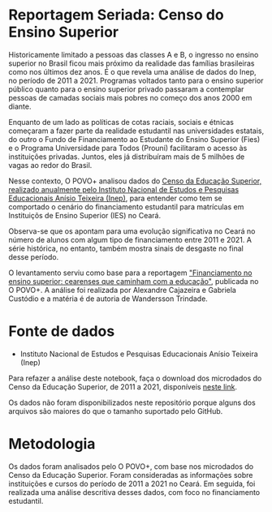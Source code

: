 # Reportagem Seriada: Censo do Ensino Superior
Historicamente limitado a pessoas das classes A e B, o ingresso no ensino superior no Brasil ficou mais próximo da realidade das famílias brasileiras como nos últimos dez anos. É o que revela uma análise de dados do Inep, no período de 2011 a 2021. Programas voltados tanto para o ensino superior público quanto para o ensino superior privado passaram a contemplar pessoas de camadas sociais mais pobres no começo dos anos 2000 em diante.

Enquanto de um lado as políticas de cotas raciais, sociais e étnicas começaram a fazer parte da realidade estudantil nas universidades estatais, do outro o Fundo de Financiamento ao Estudante do Ensino Superior (Fies) e o Programa Universidade para Todos (Prouni) facilitaram o acesso às instituições privadas. Juntos, eles já distribuíram mais de 5 milhões de vagas ao redor do Brasil.

Nesse contexto, O POVO+ analisou dados do [Censo da Educação Superior, realizado anualmente pelo Instituto Nacional de Estudos e Pesquisas Educacionais Anísio Teixeira (Inep)](https://www.gov.br/inep/pt-br/areas-de-atuacao/pesquisas-estatisticas-e-indicadores/censo-da-educacao-superior), para entender como tem se comportado o cenário do financiamento estudantil para matrículas em Instituiçõs de Ensino Superior (IES) no Ceará.

Observa-se que os apontam para uma evolução significativa no Ceará no número de alunos com algum tipo de financiamento entre 2011 e 2021. A série histórica, no entanto, também mostra sinais de desgaste no final desse período.

O levantamento serviu como base para a reportagem ["Financiamento no ensino superior: cearenses que caminham com a educação"](https://mais.opovo.com.br/reportagens-especiais/ensino-superior-acesso-ceara/2023/03/16/fies-e-prouni-o-que-dizem-os-dados-sobre-o-financiamento-do-ensino-superior-em-10-anos.html), publicada no O POVO+. A análise foi realizada por Alexandre Cajazeira e Gabriela Custódio e a matéria é de autoria de Wandersson Trindade.

# Fonte de dados
- Instituto Nacional de Estudos e Pesquisas Educacionais Anísio Teixeira (Inep)

Para refazer a análise deste notebook, faça o download dos microdados do Censo da Educação Superior, de 2011 a 2021, disponíveis [neste link](https://www.gov.br/inep/pt-br/areas-de-atuacao/pesquisas-estatisticas-e-indicadores/censo-da-educacao-superior/resultados).

Os dados não foram disponibilizados neste repositório porque alguns dos arquivos são maiores do que o tamanho suportado pelo GitHub.

# Metodologia
Os dados foram analisados pelo O POVO+, com base nos microdados do Censo da Educação Superior. Foram consideradas as informações sobre instituições e cursos do período de 2011 a 2021 no Ceará. Em seguida, foi realizada uma análise descritiva desses dados, com foco no financiamento estudantil.
